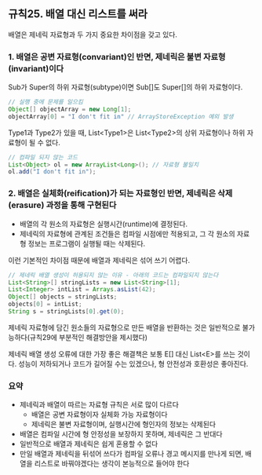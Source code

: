 ## 규칙25. 배열 대신 리스트를 써라

배열은 제네릭 자료형과 두 가지 중요한 차이점을 갖고 있다.

### 1. 배열은 공변 자료형(convariant)인 반면, 제네릭은 불변 자료형(invariant)이다

Sub가 Super의 하위 자료형(subtype)이면 Sub[]도 Super[]의 하위 자료형이다.

```java
// 실행 중에 문제를 일으킴
Object[] objectArray = new Long[1];
objectArray[0] = "I don't fit in" // ArrayStoreException 예외 발생
```

Type1과 Type2가 있을 때, List&lt;Type1&gt;은 List&lt;Type2&gt;의 상위 자료형이나 하위 자료형이 될 수 없다.

```java
// 컴파일 되지 않는 코드
List<Object> ol = new ArrayList<Long>(); // 자료형 불일치
ol.add("I don't fit in");
```

### 2. 배열은 실체화(reification)가 되는 자료형인 반면, 제네릭은 삭제(erasure) 과정을 통해 구현된다

- 배열의 각 원소의 자료형은 실행시간(runtime)에 결정된다. 
- 제네릭의 자료형에 관계된 조건들은 컴파일 시점에만 적용되고, 그 각 원소의 자료형 정보는 프로그램이 실행될 때는 삭제된다.

이런 기본적인 차이점 때문에 배열과 제네릭은 섞어 쓰기 어렵다.

```java
// 제네릭 배열 생성이 허용되지 않는 이유 - 아래의 코드는 컴파일되지 않는다
List<String>[] stringLists = new List<String>[1];
List<Integer> intList = Arrays.asList(42);
Object[] objects = stringLists;
objects[0] = intList;
String s = stringLists[0].get(0);
```

제네릭 자료형에 담긴 원소들의 자료형으로 만든 배열을 반환하는 것은 일반적으로 불가능하다(규칙29에 부분적인 해결방안을 제시했다)

제네릭 배열 생성 오류에 대한 가장 좋은 해결책은 보통 E[] 대신 List&lt;E&gt;를 쓰는 것이다. 성능이 저하되거나 코드가 길어질 수는 있겠으나, 형 안전성과 호환성은 좋아진다.

### 요약

- 제네릭과 배열이 따르는 자료형 규칙은 서로 많이 다르다
  - 배열은 공변 자료형이자 실체화 가능 자료형이다
  - 제네릭은 불변 자료형이며, 실행시간에 형인자의 정보는 삭제된다
- 배열은 컴파일 시간에 형 안정성을 보장하지 못하며, 제네릭은 그 반대다
- 일반적으로 배열과 제네릭은 쉽게 혼용할 수 없다
- 만일 배열과 제네릭을 뒤섞어 쓰다가 컴파일 오류나 경고 메시지를 만나게 되면, 배열을 리스트로 바꿔야겠다는 생각이 본능적으로 들어야 한다
